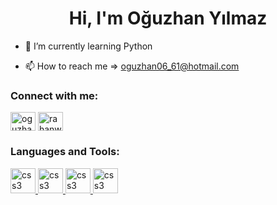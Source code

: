<h1 align="center">Hi, I'm Oğuzhan Yılmaz</h1>

- 🌱 I’m currently learning Python

- 📫 How to reach me => oguzhan06_61@hotmail.com

<h3 align="left">Connect with me:</h3>
<p align="left">

<a href="https://www.linkedin.com/in/oğuzhan-yılmaz-8024841b8/" target="blank"><img align="center" src="https://raw.githubusercontent.com/rahuldkjain/github-profile-readme-generator/master/src/images/icons/Social/linked-in-alt.svg" alt="oguzhanyilmaz" height="30" width="40" /></a>
<a href="https://www.instagram.com/rahanwow/" target="blank"><img align="center" src="https://raw.githubusercontent.com/rahuldkjain/github-profile-readme-generator/master/src/images/icons/Social/instagram.svg" alt="rahanwow" height="30" width="40" /></a>

<h3 align="left">Languages and Tools:</h3>
  
  <a href="https://www.python.org" target="_blank" rel="noreferrer"> <img src="https://upload.wikimedia.org/wikipedia/commons/c/c3/Python-logo-notext.svg" alt="css3" width="40" height="40"/><a href="https://www.w3schools.com/python/numpy/default.asp" target="_blank" rel="noreferrer"> <img src="https://user-images.githubusercontent.com/67586773/105040771-43887300-5a88-11eb-9f01-bee100b9ef22.png" alt="css3" width="40" height="40"/><a href="https://www.w3schools.com/python/pandas/default.asp" target="_blank" rel="noreferrer"> <img src="https://upload.wikimedia.org/wikipedia/commons/2/22/Pandas_mark.svg" alt="css3" width="40" height="40"/><a href="https://www.w3schools.com/python/matplotlib_intro.asp" target="_blank" rel="noreferrer"> <img src="https://upload.wikimedia.org/wikipedia/commons/8/84/Matplotlib_icon.svg" alt="css3" width="40" height="40"/>
